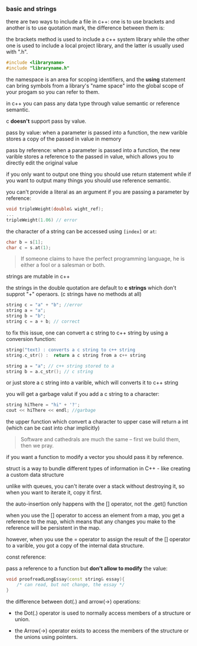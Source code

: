 
### basic and strings

there are two ways to include a file in c++: one is to use brackets and another is to use quotation mark, the difference between them is:

the brackets method is used to include a c++ system library while the other one is used to include a local project library, and the latter is usually used with ".h".

```c++
#include <libraryname>
#include "libraryname.h"
```

the namespace is an area for scoping identifiers, and the **using** statement can bring symbols from a library's "name space" into the global scope of your progam so you can refer to them.

in c++ you can pass any data type through value semantic or reference semantic.

c **doesn't** support pass by value.

pass by value: when a parameter is passed into a function, the new varible stores a copy of the passed in value in memory

pass by reference: when a parameter is passed into a function, the new varible stores a reference to the passed in value, which allows you to directly edit the original value

if you only want to output one thing you should use return statement while if you want to output many things you should use reference semantic.

you can't provide a literal as an argument if you are passing a parameter by reference:
```c++
void tripleWeight(double& wight_ref);
...
tripleWeight(1.06) // error
```

the character of a string can be accessed using `[index]`  or `at`:  
```c++
char b = s[1];
char c = s.at(1);
```

>If someone claims to have the perfect programming language, he is either a fool or a salesman or both.

strings are mutable in c++

the strings in the double quotation are default to **c strings** which don't supprot "+" operaors. (c strings have no methods at all)

```c++
string c = "a" + "b"; //error
string a = "a";
string b = "b";
string c = a + b; // correct
```
to fix this issue, one can convert a c string to c++ string by using a conversion function:
```c++
string("text) : converts a c string to c++ string
string.c_str() :  return a c string from a c++ string

string a = "a"; // c++ string stored to a
string b = a.c_str(); // c string
```

or just store a c string into a varible, which will converts it to c++ string

you will get a garbage valut if you add a c string to a character:
```c++
string hiThere = "hi" + '?';
cout << hiThere << endl; //garbage
```
the upper function which convert a character to upper case will return a int (which can be cast into char implicitly)

>Software and cathedrals are much the same – first we build them,
then we pray.

if you want a function to modify a vector you should pass it by reference.

struct is a way to bundle different types of information in C++ - like creating a custom data structure

unlike with queues, you can't iterate over a stack without destroying it, so when you want to iterate it, copy it first.

the auto-insertion only happens with the [] operator, not the .get() function

when you use the [] operator to access an element from a map, you get a reference to the map, which means that any changes you make to the reference will be persistent in the map.

however, when you use the = operator to assign the result of the [] operator to a varible, you got a copy of the internal data structure.

const reference:

pass a reference to a function but **don't allow to modify** the value:

```c++
void proofreadLongEssay(const string& essay){
    /* can read, but not change, the essay */
}
```

the difference between dot(.) and arrow(->) operations:

* the Dot(.) operator is used to normally access members of a structure or union.

* the Arrow(->) operator exists to access the members of the structure or the unions using pointers.
